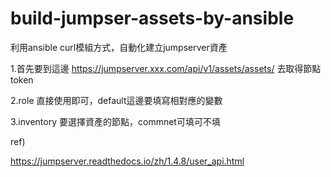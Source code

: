 # build-jumpser-assets-by-ansible
利用ansible curl模組方式，自動化建立jumpserver資產

1.首先要到這邊 https://jumpserver.xxx.com/api/v1/assets/assets/ 去取得節點token

2.role 直接使用即可，default這邊要填寫相對應的變數

3.inventory 要選擇資產的節點，commnet可填可不填

ref)

https://jumpserver.readthedocs.io/zh/1.4.8/user_api.html
